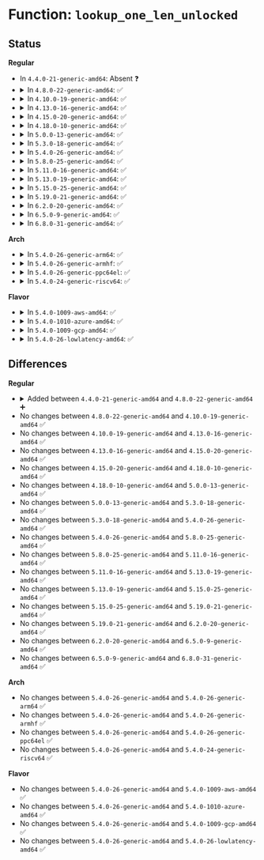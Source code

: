 # Function: <code>lookup_one_len_unlocked</code>

## Status
<b>Regular</b>
<ul>
<li>
In <code>4.4.0-21-generic-amd64</code>: Absent ❓
</li>
<li>
<details>
<summary>In <code>4.8.0-22-generic-amd64</code>: ✅</summary>

```c
struct dentry * lookup_one_len_unlocked(const char * name, struct dentry * base, int len)
```

```json
{
  "name": "lookup_one_len_unlocked",
  "collision_type": "Unique Global",
  "inline_type": "No",
  "funcs": [
    {
      "addr": 18446744071581201776,
      "name": "lookup_one_len_unlocked",
      "external": true,
      "loc": "fs/namei.c:2480",
      "file": "fs/namei.c",
      "inline": "seen, unknown",
      "caller_inline": [],
      "caller_func": [
        "fs/quota/dquot.c:dquot_quota_on_mount",
        "fs/kernfs/mount.c:kernfs_node_dentry",
        "fs/ecryptfs/inode.c:ecryptfs_lookup"
      ]
    }
  ],
  "symbols": [
    {
      "addr": 18446744071581201776,
      "name": "lookup_one_len_unlocked",
      "section": ".text",
      "bind": "STB_GLOBAL",
      "size": 262
    }
  ]
}
```
</details>
</li>
<li>
<details>
<summary>In <code>4.10.0-19-generic-amd64</code>: ✅</summary>

```c
struct dentry * lookup_one_len_unlocked(const char * name, struct dentry * base, int len)
```

```json
{
  "name": "lookup_one_len_unlocked",
  "collision_type": "Unique Global",
  "inline_type": "No",
  "funcs": [
    {
      "addr": 18446744071581279040,
      "name": "lookup_one_len_unlocked",
      "external": true,
      "loc": "fs/namei.c:2469",
      "file": "fs/namei.c",
      "inline": "seen, unknown",
      "caller_inline": [],
      "caller_func": [
        "fs/quota/dquot.c:dquot_quota_on_mount",
        "fs/kernfs/mount.c:kernfs_node_dentry",
        "fs/ecryptfs/inode.c:ecryptfs_lookup"
      ]
    }
  ],
  "symbols": [
    {
      "addr": 18446744071581279040,
      "name": "lookup_one_len_unlocked",
      "section": ".text",
      "bind": "STB_GLOBAL",
      "size": 262
    }
  ]
}
```
</details>
</li>
<li>
<details>
<summary>In <code>4.13.0-16-generic-amd64</code>: ✅</summary>

```c
struct dentry * lookup_one_len_unlocked(const char * name, struct dentry * base, int len)
```

```json
{
  "name": "lookup_one_len_unlocked",
  "collision_type": "Unique Global",
  "inline_type": "No",
  "funcs": [
    {
      "addr": 18446744071581328576,
      "name": "lookup_one_len_unlocked",
      "external": true,
      "loc": "fs/namei.c:2514",
      "file": "fs/namei.c",
      "inline": "seen, unknown",
      "caller_inline": [],
      "caller_func": [
        "fs/quota/dquot.c:dquot_quota_on_mount",
        "fs/kernfs/mount.c:kernfs_node_dentry",
        "fs/ecryptfs/inode.c:ecryptfs_lookup"
      ]
    }
  ],
  "symbols": [
    {
      "addr": 18446744071581328576,
      "name": "lookup_one_len_unlocked",
      "section": ".text",
      "bind": "STB_GLOBAL",
      "size": 265
    }
  ]
}
```
</details>
</li>
<li>
<details>
<summary>In <code>4.15.0-20-generic-amd64</code>: ✅</summary>

```c
struct dentry * lookup_one_len_unlocked(const char * name, struct dentry * base, int len)
```

```json
{
  "name": "lookup_one_len_unlocked",
  "collision_type": "Unique Global",
  "inline_type": "No",
  "funcs": [
    {
      "addr": 18446744071581468832,
      "name": "lookup_one_len_unlocked",
      "external": true,
      "loc": "fs/namei.c:2512",
      "file": "fs/namei.c",
      "inline": "seen, unknown",
      "caller_inline": [],
      "caller_func": [
        "fs/quota/dquot.c:dquot_quota_on_mount",
        "fs/kernfs/mount.c:kernfs_node_dentry",
        "fs/ecryptfs/inode.c:ecryptfs_lookup"
      ]
    }
  ],
  "symbols": [
    {
      "addr": 18446744071581468832,
      "name": "lookup_one_len_unlocked",
      "section": ".text",
      "bind": "STB_GLOBAL",
      "size": 271
    }
  ]
}
```
</details>
</li>
<li>
<details>
<summary>In <code>4.18.0-10-generic-amd64</code>: ✅</summary>

```c
struct dentry * lookup_one_len_unlocked(const char * name, struct dentry * base, int len)
```

```json
{
  "name": "lookup_one_len_unlocked",
  "collision_type": "Unique Global",
  "inline_type": "No",
  "funcs": [
    {
      "addr": 18446744071581629664,
      "name": "lookup_one_len_unlocked",
      "external": true,
      "loc": "fs/namei.c:2535",
      "file": "fs/namei.c",
      "inline": "seen, unknown",
      "caller_inline": [],
      "caller_func": [
        "fs/quota/dquot.c:dquot_quota_on_mount",
        "fs/kernfs/mount.c:kernfs_node_dentry",
        "fs/ecryptfs/inode.c:ecryptfs_lookup",
        "fs/debugfs/inode.c:debugfs_lookup"
      ]
    }
  ],
  "symbols": [
    {
      "addr": 18446744071581629664,
      "name": "lookup_one_len_unlocked",
      "section": ".text",
      "bind": "STB_GLOBAL",
      "size": 109
    }
  ]
}
```
</details>
</li>
<li>
<details>
<summary>In <code>5.0.0-13-generic-amd64</code>: ✅</summary>

```c
struct dentry * lookup_one_len_unlocked(const char * name, struct dentry * base, int len)
```

```json
{
  "name": "lookup_one_len_unlocked",
  "collision_type": "Unique Global",
  "inline_type": "No",
  "funcs": [
    {
      "addr": 18446744071581715840,
      "name": "lookup_one_len_unlocked",
      "external": true,
      "loc": "fs/namei.c:2559",
      "file": "fs/namei.c",
      "inline": "seen, unknown",
      "caller_inline": [],
      "caller_func": [
        "fs/quota/dquot.c:dquot_quota_on_mount",
        "fs/kernfs/mount.c:kernfs_node_dentry",
        "fs/ecryptfs/inode.c:ecryptfs_lookup",
        "fs/debugfs/inode.c:debugfs_lookup"
      ]
    }
  ],
  "symbols": [
    {
      "addr": 18446744071581715840,
      "name": "lookup_one_len_unlocked",
      "section": ".text",
      "bind": "STB_GLOBAL",
      "size": 109
    }
  ]
}
```
</details>
</li>
<li>
<details>
<summary>In <code>5.3.0-18-generic-amd64</code>: ✅</summary>

```c
struct dentry * lookup_one_len_unlocked(const char * name, struct dentry * base, int len)
```

```json
{
  "name": "lookup_one_len_unlocked",
  "collision_type": "Unique Global",
  "inline_type": "No",
  "funcs": [
    {
      "addr": 18446744071581833360,
      "name": "lookup_one_len_unlocked",
      "external": true,
      "loc": "fs/namei.c:2557",
      "file": "fs/namei.c",
      "inline": "seen, unknown",
      "caller_inline": [],
      "caller_func": [
        "fs/quota/dquot.c:dquot_quota_on_mount",
        "fs/kernfs/mount.c:kernfs_node_dentry",
        "fs/ecryptfs/inode.c:ecryptfs_lookup",
        "fs/debugfs/inode.c:debugfs_lookup"
      ]
    }
  ],
  "symbols": [
    {
      "addr": 18446744071581833360,
      "name": "lookup_one_len_unlocked",
      "section": ".text",
      "bind": "STB_GLOBAL",
      "size": 111
    }
  ]
}
```
</details>
</li>
<li>
<details>
<summary>In <code>5.4.0-26-generic-amd64</code>: ✅</summary>

```c
struct dentry * lookup_one_len_unlocked(const char * name, struct dentry * base, int len)
```

```json
{
  "name": "lookup_one_len_unlocked",
  "collision_type": "Unique Global",
  "inline_type": "No",
  "funcs": [
    {
      "addr": 18446744071581905824,
      "name": "lookup_one_len_unlocked",
      "external": true,
      "loc": "fs/namei.c:2550",
      "file": "fs/namei.c",
      "inline": "seen, unknown",
      "caller_inline": [],
      "caller_func": [
        "fs/quota/dquot.c:dquot_quota_on_mount",
        "fs/kernfs/mount.c:kernfs_node_dentry",
        "fs/ecryptfs/inode.c:ecryptfs_lookup",
        "fs/debugfs/inode.c:debugfs_lookup"
      ]
    }
  ],
  "symbols": [
    {
      "addr": 18446744071581905824,
      "name": "lookup_one_len_unlocked",
      "section": ".text",
      "bind": "STB_GLOBAL",
      "size": 111
    }
  ]
}
```
</details>
</li>
<li>
<details>
<summary>In <code>5.8.0-25-generic-amd64</code>: ✅</summary>

```c
struct dentry * lookup_one_len_unlocked(const char * name, struct dentry * base, int len)
```

```json
{
  "name": "lookup_one_len_unlocked",
  "collision_type": "Unique Global",
  "inline_type": "No",
  "funcs": [
    {
      "addr": 18446744071582138384,
      "name": "lookup_one_len_unlocked",
      "external": true,
      "loc": "fs/namei.c:2578",
      "file": "fs/namei.c",
      "inline": "seen, unknown",
      "caller_inline": [],
      "caller_func": [
        "fs/namei.c:lookup_positive_unlocked",
        "fs/ecryptfs/inode.c:ecryptfs_lookup",
        "fs/exportfs/expfs.c:reconnect_one"
      ]
    }
  ],
  "symbols": [
    {
      "addr": 18446744071582138384,
      "name": "lookup_one_len_unlocked",
      "section": ".text",
      "bind": "STB_GLOBAL",
      "size": 151
    }
  ]
}
```
</details>
</li>
<li>
<details>
<summary>In <code>5.11.0-16-generic-amd64</code>: ✅</summary>

```c
struct dentry * lookup_one_len_unlocked(const char * name, struct dentry * base, int len)
```

```json
{
  "name": "lookup_one_len_unlocked",
  "collision_type": "Unique Global",
  "inline_type": "No",
  "funcs": [
    {
      "addr": 18446744071582184976,
      "name": "lookup_one_len_unlocked",
      "external": true,
      "loc": "fs/namei.c:2576",
      "file": "fs/namei.c",
      "inline": "seen, unknown",
      "caller_inline": [],
      "caller_func": [
        "fs/namei.c:lookup_positive_unlocked",
        "fs/ecryptfs/inode.c:ecryptfs_lookup",
        "fs/exportfs/expfs.c:reconnect_one"
      ]
    }
  ],
  "symbols": [
    {
      "addr": 18446744071582184976,
      "name": "lookup_one_len_unlocked",
      "section": ".text",
      "bind": "STB_GLOBAL",
      "size": 151
    }
  ]
}
```
</details>
</li>
<li>
<details>
<summary>In <code>5.13.0-19-generic-amd64</code>: ✅</summary>

```c
struct dentry * lookup_one_len_unlocked(const char * name, struct dentry * base, int len)
```

```json
{
  "name": "lookup_one_len_unlocked",
  "collision_type": "Unique Global",
  "inline_type": "No",
  "funcs": [
    {
      "addr": 18446744071582207184,
      "name": "lookup_one_len_unlocked",
      "external": true,
      "loc": "fs/namei.c:2666",
      "file": "fs/namei.c",
      "inline": "seen, unknown",
      "caller_inline": [],
      "caller_func": [
        "fs/namei.c:lookup_positive_unlocked",
        "fs/ecryptfs/inode.c:ecryptfs_lookup",
        "fs/exportfs/expfs.c:reconnect_one"
      ]
    }
  ],
  "symbols": [
    {
      "addr": 18446744071582207184,
      "name": "lookup_one_len_unlocked",
      "section": ".text",
      "bind": "STB_GLOBAL",
      "size": 151
    }
  ]
}
```
</details>
</li>
<li>
<details>
<summary>In <code>5.15.0-25-generic-amd64</code>: ✅</summary>

```c
struct dentry * lookup_one_len_unlocked(const char * name, struct dentry * base, int len)
```

```json
{
  "name": "lookup_one_len_unlocked",
  "collision_type": "Unique Global",
  "inline_type": "No",
  "funcs": [
    {
      "addr": 18446744071582525136,
      "name": "lookup_one_len_unlocked",
      "external": true,
      "loc": "fs/namei.c:2732",
      "file": "fs/namei.c",
      "inline": "seen, unknown",
      "caller_inline": [],
      "caller_func": [
        "fs/namei.c:lookup_positive_unlocked",
        "fs/ecryptfs/inode.c:ecryptfs_lookup",
        "fs/exportfs/expfs.c:reconnect_one"
      ]
    }
  ],
  "symbols": [
    {
      "addr": 18446744071582525136,
      "name": "lookup_one_len_unlocked",
      "section": ".text",
      "bind": "STB_GLOBAL",
      "size": 166
    }
  ]
}
```
</details>
</li>
<li>
<details>
<summary>In <code>5.19.0-21-generic-amd64</code>: ✅</summary>

```c
struct dentry * lookup_one_len_unlocked(const char * name, struct dentry * base, int len)
```

```json
{
  "name": "lookup_one_len_unlocked",
  "collision_type": "Unique Global",
  "inline_type": "No",
  "funcs": [
    {
      "addr": 18446744071583047088,
      "name": "lookup_one_len_unlocked",
      "external": true,
      "loc": "fs/namei.c:2844",
      "file": "fs/namei.c",
      "inline": "seen, unknown",
      "caller_inline": [],
      "caller_func": [
        "fs/ecryptfs/inode.c:ecryptfs_lookup"
      ]
    }
  ],
  "symbols": [
    {
      "addr": 18446744071583047088,
      "name": "lookup_one_len_unlocked",
      "section": ".text",
      "bind": "STB_GLOBAL",
      "size": 194
    }
  ]
}
```
</details>
</li>
<li>
<details>
<summary>In <code>6.2.0-20-generic-amd64</code>: ✅</summary>

```c
struct dentry * lookup_one_len_unlocked(const char * name, struct dentry * base, int len)
```

```json
{
  "name": "lookup_one_len_unlocked",
  "collision_type": "Unique Global",
  "inline_type": "No",
  "funcs": [
    {
      "addr": 18446744071583612720,
      "name": "lookup_one_len_unlocked",
      "external": true,
      "loc": "fs/namei.c:2823",
      "file": "fs/namei.c",
      "inline": "seen, unknown",
      "caller_inline": [],
      "caller_func": [
        "fs/ecryptfs/inode.c:ecryptfs_lookup"
      ]
    }
  ],
  "symbols": [
    {
      "addr": 18446744071583612720,
      "name": "lookup_one_len_unlocked",
      "section": ".text",
      "bind": "STB_GLOBAL",
      "size": 194
    }
  ]
}
```
</details>
</li>
<li>
<details>
<summary>In <code>6.5.0-9-generic-amd64</code>: ✅</summary>

```c
struct dentry * lookup_one_len_unlocked(const char * name, struct dentry * base, int len)
```

```json
{
  "name": "lookup_one_len_unlocked",
  "collision_type": "Unique Global",
  "inline_type": "No",
  "funcs": [
    {
      "addr": 18446744071583832016,
      "name": "lookup_one_len_unlocked",
      "external": true,
      "loc": "fs/namei.c:2854",
      "file": "fs/namei.c",
      "inline": "seen, unknown",
      "caller_inline": [],
      "caller_func": [
        "fs/ecryptfs/inode.c:ecryptfs_lookup"
      ]
    }
  ],
  "symbols": [
    {
      "addr": 18446744071583832016,
      "name": "lookup_one_len_unlocked",
      "section": ".text",
      "bind": "STB_GLOBAL",
      "size": 194
    }
  ]
}
```
</details>
</li>
<li>
<details>
<summary>In <code>6.8.0-31-generic-amd64</code>: ✅</summary>

```c
struct dentry * lookup_one_len_unlocked(const char * name, struct dentry * base, int len)
```

```json
{
  "name": "lookup_one_len_unlocked",
  "collision_type": "Unique Global",
  "inline_type": "No",
  "funcs": [
    {
      "addr": 18446744071584038032,
      "name": "lookup_one_len_unlocked",
      "external": true,
      "loc": "fs/namei.c:2871",
      "file": "fs/namei.c",
      "inline": "seen, unknown",
      "caller_inline": [],
      "caller_func": [
        "fs/ecryptfs/inode.c:ecryptfs_lookup"
      ]
    }
  ],
  "symbols": [
    {
      "addr": 18446744071584038032,
      "name": "lookup_one_len_unlocked",
      "section": ".text",
      "bind": "STB_GLOBAL",
      "size": 194
    }
  ]
}
```
</details>
</li>
</ul>
<b>Arch</b>
<ul>
<li>
<details>
<summary>In <code>5.4.0-26-generic-arm64</code>: ✅</summary>

```c
struct dentry * lookup_one_len_unlocked(const char * name, struct dentry * base, int len)
```

```json
{
  "name": "lookup_one_len_unlocked",
  "collision_type": "Unique Global",
  "inline_type": "No",
  "funcs": [
    {
      "addr": 18446603336493386560,
      "name": "lookup_one_len_unlocked",
      "external": true,
      "loc": "fs/namei.c:2550",
      "file": "fs/namei.c",
      "inline": "seen, unknown",
      "caller_inline": [],
      "caller_func": [
        "fs/quota/dquot.c:dquot_quota_on_mount",
        "fs/kernfs/mount.c:kernfs_node_dentry",
        "fs/ecryptfs/inode.c:ecryptfs_lookup",
        "fs/debugfs/inode.c:debugfs_lookup"
      ]
    }
  ],
  "symbols": [
    {
      "addr": 18446603336493386560,
      "name": "lookup_one_len_unlocked",
      "section": ".text",
      "bind": "STB_GLOBAL",
      "size": 160
    }
  ]
}
```
</details>
</li>
<li>
<details>
<summary>In <code>5.4.0-26-generic-armhf</code>: ✅</summary>

```c
struct dentry * lookup_one_len_unlocked(const char * name, struct dentry * base, int len)
```

```json
{
  "name": "lookup_one_len_unlocked",
  "collision_type": "Unique Global",
  "inline_type": "No",
  "funcs": [
    {
      "addr": 3226970528,
      "name": "lookup_one_len_unlocked",
      "external": true,
      "loc": "fs/namei.c:2550",
      "file": "fs/namei.c",
      "inline": "seen, unknown",
      "caller_inline": [],
      "caller_func": [
        "fs/quota/dquot.c:dquot_quota_on_mount",
        "fs/kernfs/mount.c:kernfs_node_dentry",
        "fs/ecryptfs/inode.c:ecryptfs_lookup",
        "fs/debugfs/inode.c:debugfs_lookup"
      ]
    }
  ],
  "symbols": [
    {
      "addr": 3226970528,
      "name": "lookup_one_len_unlocked",
      "section": ".text",
      "bind": "STB_GLOBAL",
      "size": 144
    }
  ]
}
```
</details>
</li>
<li>
<details>
<summary>In <code>5.4.0-26-generic-ppc64el</code>: ✅</summary>

```c
struct dentry * lookup_one_len_unlocked(const char * name, struct dentry * base, int len)
```

```json
{
  "name": "lookup_one_len_unlocked",
  "collision_type": "Unique Global",
  "inline_type": "No",
  "funcs": [
    {
      "addr": 13835058055286937856,
      "name": "lookup_one_len_unlocked",
      "external": true,
      "loc": "fs/namei.c:2550",
      "file": "fs/namei.c",
      "inline": "seen, unknown",
      "caller_inline": [],
      "caller_func": [
        "fs/quota/dquot.c:dquot_quota_on_mount",
        "fs/kernfs/mount.c:kernfs_node_dentry",
        "fs/ecryptfs/inode.c:ecryptfs_lookup",
        "fs/exportfs/expfs.c:reconnect_path",
        "fs/debugfs/inode.c:debugfs_lookup"
      ]
    }
  ],
  "symbols": [
    {
      "addr": 13835058055286937856,
      "name": "lookup_one_len_unlocked",
      "section": ".text",
      "bind": "STB_GLOBAL",
      "size": 164
    }
  ]
}
```
</details>
</li>
<li>
<details>
<summary>In <code>5.4.0-24-generic-riscv64</code>: ✅</summary>

```c
struct dentry * lookup_one_len_unlocked(const char * name, struct dentry * base, int len)
```

```json
{
  "name": "lookup_one_len_unlocked",
  "collision_type": "Unique Global",
  "inline_type": "No",
  "funcs": [
    {
      "addr": 18446743936273102192,
      "name": "lookup_one_len_unlocked",
      "external": true,
      "loc": "fs/namei.c:2550",
      "file": "fs/namei.c",
      "inline": "seen, unknown",
      "caller_inline": [],
      "caller_func": [
        "fs/quota/dquot.c:dquot_quota_on_mount",
        "fs/kernfs/mount.c:kernfs_node_dentry",
        "fs/ecryptfs/inode.c:ecryptfs_lookup",
        "fs/debugfs/inode.c:debugfs_lookup"
      ]
    }
  ],
  "symbols": [
    {
      "addr": 18446743936273102192,
      "name": "lookup_one_len_unlocked",
      "section": ".text",
      "bind": "STB_GLOBAL",
      "size": 100
    }
  ]
}
```
</details>
</li>
</ul>
<b>Flavor</b>
<ul>
<li>
<details>
<summary>In <code>5.4.0-1009-aws-amd64</code>: ✅</summary>

```c
struct dentry * lookup_one_len_unlocked(const char * name, struct dentry * base, int len)
```

```json
{
  "name": "lookup_one_len_unlocked",
  "collision_type": "Unique Global",
  "inline_type": "No",
  "funcs": [
    {
      "addr": 18446744071581874560,
      "name": "lookup_one_len_unlocked",
      "external": true,
      "loc": "fs/namei.c:2550",
      "file": "fs/namei.c",
      "inline": "seen, unknown",
      "caller_inline": [],
      "caller_func": [
        "fs/quota/dquot.c:dquot_quota_on_mount",
        "fs/kernfs/mount.c:kernfs_node_dentry",
        "fs/ecryptfs/inode.c:ecryptfs_lookup",
        "fs/debugfs/inode.c:debugfs_lookup"
      ]
    }
  ],
  "symbols": [
    {
      "addr": 18446744071581874560,
      "name": "lookup_one_len_unlocked",
      "section": ".text",
      "bind": "STB_GLOBAL",
      "size": 111
    }
  ]
}
```
</details>
</li>
<li>
<details>
<summary>In <code>5.4.0-1010-azure-amd64</code>: ✅</summary>

```c
struct dentry * lookup_one_len_unlocked(const char * name, struct dentry * base, int len)
```

```json
{
  "name": "lookup_one_len_unlocked",
  "collision_type": "Unique Global",
  "inline_type": "No",
  "funcs": [
    {
      "addr": 18446744071581812160,
      "name": "lookup_one_len_unlocked",
      "external": true,
      "loc": "fs/namei.c:2550",
      "file": "fs/namei.c",
      "inline": "seen, unknown",
      "caller_inline": [],
      "caller_func": [
        "fs/quota/dquot.c:dquot_quota_on_mount",
        "fs/kernfs/mount.c:kernfs_node_dentry",
        "fs/ecryptfs/inode.c:ecryptfs_lookup",
        "fs/debugfs/inode.c:debugfs_lookup"
      ]
    }
  ],
  "symbols": [
    {
      "addr": 18446744071581812160,
      "name": "lookup_one_len_unlocked",
      "section": ".text",
      "bind": "STB_GLOBAL",
      "size": 111
    }
  ]
}
```
</details>
</li>
<li>
<details>
<summary>In <code>5.4.0-1009-gcp-amd64</code>: ✅</summary>

```c
struct dentry * lookup_one_len_unlocked(const char * name, struct dentry * base, int len)
```

```json
{
  "name": "lookup_one_len_unlocked",
  "collision_type": "Unique Global",
  "inline_type": "No",
  "funcs": [
    {
      "addr": 18446744071581865872,
      "name": "lookup_one_len_unlocked",
      "external": true,
      "loc": "fs/namei.c:2550",
      "file": "fs/namei.c",
      "inline": "seen, unknown",
      "caller_inline": [],
      "caller_func": [
        "fs/quota/dquot.c:dquot_quota_on_mount",
        "fs/kernfs/mount.c:kernfs_node_dentry",
        "fs/ecryptfs/inode.c:ecryptfs_lookup",
        "fs/debugfs/inode.c:debugfs_lookup"
      ]
    }
  ],
  "symbols": [
    {
      "addr": 18446744071581865872,
      "name": "lookup_one_len_unlocked",
      "section": ".text",
      "bind": "STB_GLOBAL",
      "size": 111
    }
  ]
}
```
</details>
</li>
<li>
<details>
<summary>In <code>5.4.0-26-lowlatency-amd64</code>: ✅</summary>

```c
struct dentry * lookup_one_len_unlocked(const char * name, struct dentry * base, int len)
```

```json
{
  "name": "lookup_one_len_unlocked",
  "collision_type": "Unique Global",
  "inline_type": "No",
  "funcs": [
    {
      "addr": 18446744071581935072,
      "name": "lookup_one_len_unlocked",
      "external": true,
      "loc": "fs/namei.c:2550",
      "file": "fs/namei.c",
      "inline": "seen, unknown",
      "caller_inline": [],
      "caller_func": [
        "fs/quota/dquot.c:dquot_quota_on_mount",
        "fs/kernfs/mount.c:kernfs_node_dentry",
        "fs/ecryptfs/inode.c:ecryptfs_lookup",
        "fs/debugfs/inode.c:debugfs_lookup"
      ]
    }
  ],
  "symbols": [
    {
      "addr": 18446744071581935072,
      "name": "lookup_one_len_unlocked",
      "section": ".text",
      "bind": "STB_GLOBAL",
      "size": 111
    }
  ]
}
```
</details>
</li>
</ul>

## Differences
<b>Regular</b>
<ul>
<li>
<details>
<summary>Added between <code>4.4.0-21-generic-amd64</code> and <code>4.8.0-22-generic-amd64</code> ➕</summary>

```c
struct dentry * lookup_one_len_unlocked(const char * name, struct dentry * base, int len)
```
</details>
</li>
<li>
No changes between <code>4.8.0-22-generic-amd64</code> and <code>4.10.0-19-generic-amd64</code> ✅
</li>
<li>
No changes between <code>4.10.0-19-generic-amd64</code> and <code>4.13.0-16-generic-amd64</code> ✅
</li>
<li>
No changes between <code>4.13.0-16-generic-amd64</code> and <code>4.15.0-20-generic-amd64</code> ✅
</li>
<li>
No changes between <code>4.15.0-20-generic-amd64</code> and <code>4.18.0-10-generic-amd64</code> ✅
</li>
<li>
No changes between <code>4.18.0-10-generic-amd64</code> and <code>5.0.0-13-generic-amd64</code> ✅
</li>
<li>
No changes between <code>5.0.0-13-generic-amd64</code> and <code>5.3.0-18-generic-amd64</code> ✅
</li>
<li>
No changes between <code>5.3.0-18-generic-amd64</code> and <code>5.4.0-26-generic-amd64</code> ✅
</li>
<li>
No changes between <code>5.4.0-26-generic-amd64</code> and <code>5.8.0-25-generic-amd64</code> ✅
</li>
<li>
No changes between <code>5.8.0-25-generic-amd64</code> and <code>5.11.0-16-generic-amd64</code> ✅
</li>
<li>
No changes between <code>5.11.0-16-generic-amd64</code> and <code>5.13.0-19-generic-amd64</code> ✅
</li>
<li>
No changes between <code>5.13.0-19-generic-amd64</code> and <code>5.15.0-25-generic-amd64</code> ✅
</li>
<li>
No changes between <code>5.15.0-25-generic-amd64</code> and <code>5.19.0-21-generic-amd64</code> ✅
</li>
<li>
No changes between <code>5.19.0-21-generic-amd64</code> and <code>6.2.0-20-generic-amd64</code> ✅
</li>
<li>
No changes between <code>6.2.0-20-generic-amd64</code> and <code>6.5.0-9-generic-amd64</code> ✅
</li>
<li>
No changes between <code>6.5.0-9-generic-amd64</code> and <code>6.8.0-31-generic-amd64</code> ✅
</li>
</ul>
<b>Arch</b>
<ul>
<li>
No changes between <code>5.4.0-26-generic-amd64</code> and <code>5.4.0-26-generic-arm64</code> ✅
</li>
<li>
No changes between <code>5.4.0-26-generic-amd64</code> and <code>5.4.0-26-generic-armhf</code> ✅
</li>
<li>
No changes between <code>5.4.0-26-generic-amd64</code> and <code>5.4.0-26-generic-ppc64el</code> ✅
</li>
<li>
No changes between <code>5.4.0-26-generic-amd64</code> and <code>5.4.0-24-generic-riscv64</code> ✅
</li>
</ul>
<b>Flavor</b>
<ul>
<li>
No changes between <code>5.4.0-26-generic-amd64</code> and <code>5.4.0-1009-aws-amd64</code> ✅
</li>
<li>
No changes between <code>5.4.0-26-generic-amd64</code> and <code>5.4.0-1010-azure-amd64</code> ✅
</li>
<li>
No changes between <code>5.4.0-26-generic-amd64</code> and <code>5.4.0-1009-gcp-amd64</code> ✅
</li>
<li>
No changes between <code>5.4.0-26-generic-amd64</code> and <code>5.4.0-26-lowlatency-amd64</code> ✅
</li>
</ul>
